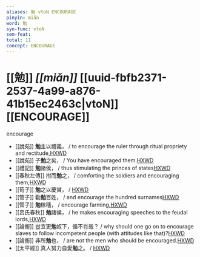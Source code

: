```yaml
---
aliases: 勉 vtoN ENCOURAGE
pinyin: miǎn
word: 勉
syn-func: vtoN
sem-feat: 
total: 11
concept: ENCOURAGE 
---
```

# [[勉]] *[[miǎn]]*  [[uuid-fbfb2371-2537-4a99-a876-41b15ec2463c|vtoN]] [[ENCOURAGE]]
encourage
 - [[說苑]] **勉**主以禮義， / to encourage the ruler through ritual propriety and rectitude,[HXWD](https://hxwd.org/textview.html?location=CH1a0907_CHANT_002-1a.27)
 - [[說苑]] 子**勉**之矣，
                     / You have encouraged them.[HXWD](https://hxwd.org/textview.html?location=CH1a0907_CHANT_002-7a.66)
 - [[禮記]] **勉**諸侯， / thus stimulating the princes of states[HXWD](https://hxwd.org/textview.html?location=KR1d0052_tls_006-27a.15)
 - [[春秋左傳]] 拊而**勉**之， / comforting the soldiers and encouraging them,[HXWD](https://hxwd.org/textview.html?location=KR1e0001_tls_007-250a.5)
 - [[荀子]] **勉**之以慶賞，
                     / [HXWD](https://hxwd.org/textview.html?location=KR3a0002_tls_009-1a.26)
 - [[管子]] 勸**勉**百姓， / and encourage the hundred surnames[HXWD](https://hxwd.org/textview.html?location=KR3c0001_tls_001-322a.7)
 - [[管子]] **勉**稼穡， / encourage farming,[HXWD](https://hxwd.org/textview.html?location=KR3c0001_tls_003-77a.7)
 - [[呂氏春秋]] **勉**諸侯， / he makes encouraging speeches to the feudal lords,[HXWD](https://hxwd.org/textview.html?location=KR3j0009_tls_003-4a.16)
 - [[論衡]] 豈宜更**勉**奴下，循不肖哉？ / why should one go on to encourage slaves to follow incompetent people (with attitudes like that)?[HXWD](https://hxwd.org/textview.html?location=KR3j0080_tls_002-6a.22)
 - [[論衡]] 非所**勉**也， / are not the men who should be encouraged.[HXWD](https://hxwd.org/textview.html?location=KR3j0080_tls_002-6a.24)
 - [[太平經]] 真人努力自愛**勉**之。
                     / [HXWD](https://hxwd.org/textview.html?location=KR5e0001_tls_003-29a.1496)